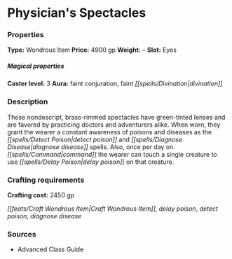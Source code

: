 ﻿---
Title: "Physician's Spectacles"
Type: "Wondrous Item"
Price: "4900 gp"
Weight: "–"
Slot: "Eyes"
Caster level: "3"
Aura: "faint conjuration, faint divination"
Description: |
  "These nondescript, brass-rimmed spectacles have green-tinted lenses and are favored by practicing doctors and adventurers alike. When worn, they grant the wearer a constant awareness of poisons and diseases as the _detect poison_ and _diagnose disease_ spells. Also, once per day on command the wearer can touch a single creature to use delay poison on that creature."
Crafting cost: "2450 gp"
Sources: "['Advanced Class Guide']"
---

# Physician's Spectacles

### Properties

**Type:** Wondrous Item **Price:** 4900 gp **Weight:** – **Slot:** Eyes

##### Magical properties

**Caster level:** 3 **Aura:** faint conjuration, faint _[[spells/Divination|divination]]_

### Description

These nondescript, brass-rimmed spectacles have green-tinted lenses and are favored by practicing doctors and adventurers alike. When worn, they grant the wearer a constant awareness of poisons and diseases as the _[[spells/Detect Poison|detect poison]]_ and _[[spells/Diagnose Disease|diagnose disease]]_ spells. Also, once per day on _[[spells/Command|command]]_ the wearer can touch a single creature to use _[[spells/Delay Poison|delay poison]]_ on that creature.

### Crafting requirements

**Crafting cost:** 2450 gp

_[[feats/Craft Wondrous Item|Craft Wondrous Item]]_, _delay poison_, _detect poison_, _diagnose disease_

### Sources

* Advanced Class Guide